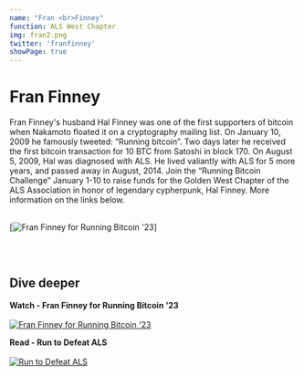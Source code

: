 ```yaml
---
name: "Fran <br>Finney"
function: ALS West Chapter
img: fran2.png
twitter: 'franfinney'
showPage: true
---
```


# Fran Finney
 
Fran Finney's husband Hal Finney was one of the first supporters of bitcoin when Nakamoto floated it on a cryptography mailing list. On January 10, 2009 he famously tweeted: “Running bitcoin”. Two days later he received the first bitcoin transaction for 10 BTC from Satoshi in block 170. On August 5, 2009, Hal was diagnosed with ALS. He lived valiantly with ALS for 5 more years, and passed away in August, 2014. Join the “Running Bitcoin Challenge” January 1-10 to raise funds for the Golden West Chapter of the ALS Association in honor of legendary cypherpunk, Hal Finney. More information on the links below.
<br><br>
<div class="p-3 my-2">

[![Fran Finney for Running Bitcoin '23](/2022/content/finney3.png)]
</div>

<br><br>
## Dive deeper


<div class="grid grid-cols-2 gap-5">
<div class="p-3 my-2">

**Watch - Fran Finney for Running Bitcoin '23**  <br><br>
[![Fran Finney for Running Bitcoin '23](/2022/content/finney1.png)](https://www.youtube.com/watch?v=CeEvue__2X8/)
</div>

<div class="p-3 my-2">

**Read - Run to Defeat ALS**  <br><br>
[![Run to Defeat ALS](/2022/content/finney2.png)](https://runningbitcoin.us/)
</div>

</div>

<br>




